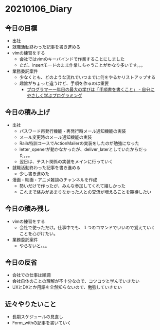 # 20210106_Diary

## 今日の目標

- 出社
- 就職活動終わった記事を書き進める
- vimの練習をする
  - 会社ではvimのキーバインドで作業することにしました
  - ただ、insertモードのまま作業しちゃうことがかなり多いです。。。
- 業務委託案件
  - 少なくとも、どのような流れでいつまでに何をやるかリストアップする
  - 趣旨がちょっと違うけど、手順を作るのは重要
    - [プログラマー一年目の最大の学びは「手順書を書くこと」 \- 自分にやさしく学ぶプログラミング](https://chihaso.hatenablog.com/entry/2020/12/20/073034)

## 今日の積み上げ

- 出社
  - パスワード再発行機能・再発行時メール通知機能の実装
  - メール変更時のメール通知機能の実装
  - Rails特訓コースでActionMailerの実装をしたのが勉強になった
  - letter_openerが動かなかったが、deliver_laterとしていたからだった。。。
  - 翌日は、テスト関係の実装をメインに行っていく
- 就職活動終わった記事を書き進める
  - 少し書き進めた
- 漫画・映画・アニメ雑談のチャンネルを作成
  - 勢いだけで作ったが、みんな参加してくれて嬉しかった
  - これまで絡みがあまりなかった人との交流が増えることを期待したい

## 今日の積み残し

- vimの練習をする
  - 会社で使っただけ。仕事中でも、１つのコマンドでいいので覚えていくことを心がけたい。
- 業務委託案件
  - やらないと。。。

## 今日の反省

- 会社での仕事は順調
- 会社自体のことの理解が不十分なので、コツコツと学んでいきたい
- UXとDXとか用語を全然知らないので、勉強していきたい

## 近々やりたいこと

- 長期スケジュールの見直し
- Form_withの記事を書いていく
